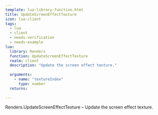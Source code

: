 ```yaml
---
template: lua-library-function.html
title: UpdateScreenEffectTexture
icon: lua-client
tags:
  - lua
  - client
  - needs-verification
  - needs-example
lua:
  library: Renders
  function: UpdateScreenEffectTexture
  realm: client
  description: "Update the screen effect texture."
  
  arguments:
    - name: "textureIndex"
      type: number
  returns:
    
---
```


<div class="lua__search__keywords">
Renders.UpdateScreenEffectTexture &#x2013; Update the screen effect texture.
</div>
